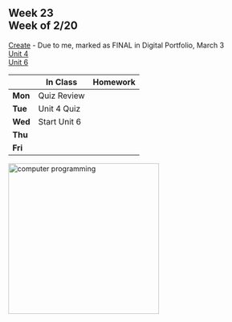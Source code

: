 ## Week 23 <br>Week of 2/20

[Create](/apcsp/curriculum/pt/create) - Due to me, marked as FINAL in Digital Portfolio, March 3<br>[Unit 4](/apcsp/curriculum/4)<br>[Unit 6](/apcsp/curriculum/6)

  |       |In Class               |Homework   |
  |-------|---------              |---------  |
  |**Mon**|Quiz Review | |
  |**Tue**|Unit 4 Quiz | |
  |**Wed**|Start Unit 6 | |
  |**Thu**| | |
  |**Fri**| | |

<img src="https://www.learncomputerscienceonline.com/wp-content/uploads/2019/10/Program-Coding.jpg" alt="computer programming" height="300">

<meta http-equiv="refresh" content="300"/>
